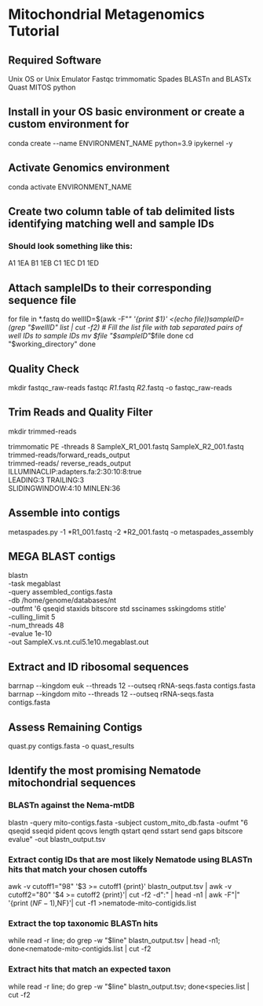 # Mitochondrial Metagenomics Tutorial
## Required Software
Unix OS or Unix Emulator
Fastqc
trimmomatic
Spades 
BLASTn and BLASTx
Quast
MITOS
python

## Install in your OS basic environment or create a custom environment for 
conda create --name ENVIRONMENT_NAME python=3.9 ipykernel -y

## Activate Genomics environment 
conda activate ENVIRONMENT_NAME

## Create  two column table of tab delimited lists identifying matching well and sample IDs
### Should look something like this:
A1	1EA
  B1	1EB
  C1	1EC
  D1	1ED

## Attach sampleIDs to their corresponding sequence file
for file in *.fastq
do
wellID=$(awk -F"_" '{print $1}' <(echo $file))
sampleID=$(grep "$wellID" list | cut -f2) # Fill the list file with tab separated pairs of well IDs to sample IDs
mv $file "$sampleID"_$file
done
cd "$working_directory"
done


## Quality Check
mkdir fastqc_raw-reads
fastqc *_R1_*.fastq *_R2_*.fastq -o fastqc_raw-reads

## Trim Reads and Quality Filter
mkdir trimmed-reads

trimmomatic PE -threads 8 SampleX_R1_001.fastq SampleX_R2_001.fastq \
    trimmed-reads/forward_reads_output\
   trimmed-reads/ reverse_reads_output\
    ILLUMINACLIP:adapters.fa:2:30:10:8:true\
    LEADING:3 TRAILING:3\
    SLIDINGWINDOW:4:10 MINLEN:36

## Assemble into contigs
metaspades.py -1 *R1_001.fastq -2 *R2_001.fastq -o metaspades_assembly

## MEGA BLAST contigs
blastn \
-task megablast \
-query assembled_contigs.fasta \
-db /home/genome/databases/nt \
-outfmt '6 qseqid staxids bitscore std sscinames sskingdoms stitle' \
-culling_limit 5 \
-num_threads 48 \
-evalue 1e-10 \
-out SampleX.vs.nt.cul5.1e10.megablast.out

## Extract and ID ribosomal sequences
barrnap --kingdom euk --threads 12 --outseq rRNA-seqs.fasta contigs.fasta
barrnap --kingdom mito --threads 12 --outseq rRNA-seqs.fasta contigs.fasta

## Assess Remaining Contigs
quast.py contigs.fasta -o quast_results

## Identify the most promising Nematode mitochondrial sequences 
### BLASTn against the Nema-mtDB
blastn -query mito-contigs.fasta -subject custom_mito_db.fasta -oufmt "6 qseqid sseqid pident qcovs length qstart qend sstart send gaps bitscore evalue" -out blastn_output.tsv

### Extract contig IDs that are most likely Nematode using BLASTn hits that match your chosen cutoffs
awk -v cutoff1="98" '$3 >= cutoff1 {print}' blastn_output.tsv | awk -v cutoff2="80" '$4 >= cutoff2 {print}'| cut -f2 -d":" | head -n1 | awk -F"|" '{print $(NF-1),$NF}'| cut -f1 >nematode-mito-contigids.list

### Extract the top taxonomic BLASTn hits 
while read -r line; do grep -w "$line" blastn_output.tsv | head -n1; done<nematode-mito-contigids.list | cut -f2

### Extract hits that match an expected taxon
while read -r line; do grep -w "$line" blastn_output.tsv; done<species.list | cut -f2

